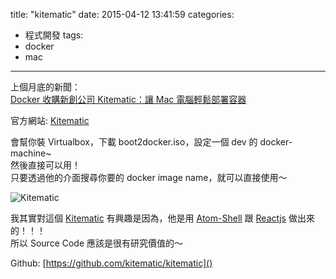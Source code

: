 title: "kitematic"
date: 2015-04-12 13:41:59
categories:
- 程式開發
tags:
- docker
- mac
---

上個月底的新聞：  
[Docker 收購新創公司 Kitematic：讓 Mac 電腦輕鬆部署容器](http://www.ithome.com.tw/news/94527)  

<!--more-->

官方網站: [Kitematic]

會幫你裝 Virtualbox，下載 boot2docker.iso，設定一個 dev 的 docker-machine~  
然後直接可以用！   
只要透過他的介面搜尋你要的 docker image name，就可以直接使用～  

![Kitematic](Kitematic.png)

我其實對這個 [Kitematic] 有興趣是因為，他是用 [Atom-Shell] 跟 [Reactjs] 做出來的！！！  
所以 Source Code 應該是很有研究價值的～  

Github: [https://github.com/kitematic/kitematic]()

[Kitematic]: https://kitematic.com/
[Atom-Shell]: https://github.com/atom/atom-shell
[Reactjs]: http://reactjs.com
